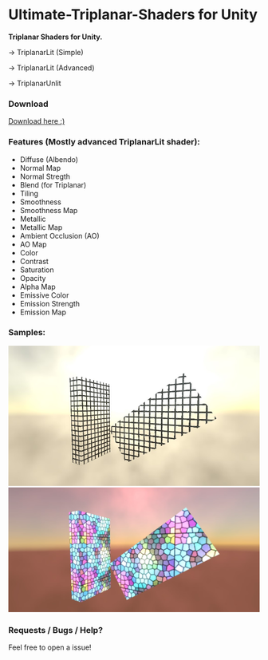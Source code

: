 # Ultimate-Triplanar-Shaders for Unity

**Triplanar Shaders for Unity.**

-> TriplanarLit (Simple)

-> TriplanarLit (Advanced)

-> TriplanarUnlit

### Download
[Download here :)](https://github.com/LongEcho/Unity_Ultimate-Triplanar-Shaders/releases)


### Features (Mostly advanced TriplanarLit shader):

- Diffuse (Albendo)
- Normal Map
- Normal Stregth
- Blend (for Triplanar)
- Tiling
- Smoothness
- Smoothness Map
- Metallic
- Metallic Map
- Ambient Occlusion (AO)
- AO Map
- Color
- Contrast
- Saturation
- Opacity
- Alpha Map
- Emissive Color
- Emission Strength
- Emission Map

### Samples:
![Alpha sample](samples/Alpha.jpg)
![Emission sample](samples/Emission.jpg)


### Requests / Bugs / Help?
Feel free to open a issue!
